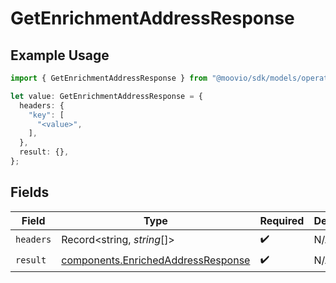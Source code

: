 # GetEnrichmentAddressResponse

## Example Usage

```typescript
import { GetEnrichmentAddressResponse } from "@moovio/sdk/models/operations";

let value: GetEnrichmentAddressResponse = {
  headers: {
    "key": [
      "<value>",
    ],
  },
  result: {},
};
```

## Fields

| Field                                                                                    | Type                                                                                     | Required                                                                                 | Description                                                                              |
| ---------------------------------------------------------------------------------------- | ---------------------------------------------------------------------------------------- | ---------------------------------------------------------------------------------------- | ---------------------------------------------------------------------------------------- |
| `headers`                                                                                | Record<string, *string*[]>                                                               | :heavy_check_mark:                                                                       | N/A                                                                                      |
| `result`                                                                                 | [components.EnrichedAddressResponse](../../models/components/enrichedaddressresponse.md) | :heavy_check_mark:                                                                       | N/A                                                                                      |
